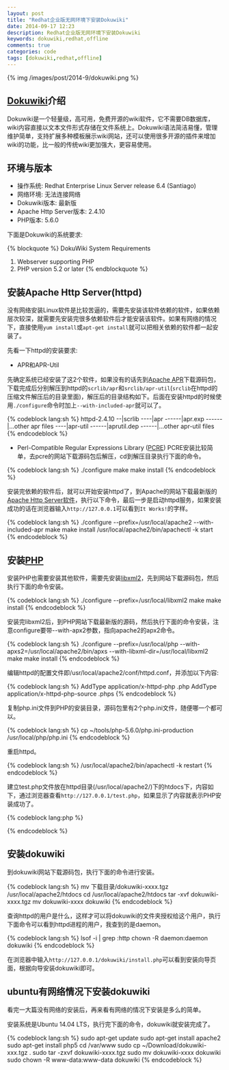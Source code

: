 ```yaml
---
layout: post
title: "Redhat企业版无网环境下安装Dokuwiki"
date: 2014-09-17 12:23
description: Redhat企业版无网环境下安装Dokuwiki
keywords: dokuwiki,redhat,offline
comments: true
categories: code
tags: [dokuwiki,redhat,offline]
---
```

  
{% img /images/post/2014-9/dokuwiki.png %}  
  
## [Dokuwiki][dokuwiki]介绍
Dokuwiki是一个轻量级，高可用，免费开源的wiki软件，它不需要DB数据库，wiki内容直接以文本文件形式存储在文件系统上。Dokuwiki语法简洁易懂，管理维护简单，支持扩展多种模板展示wiki网站，还可以使用很多开源的插件来增加wiki的功能，比一般的传统wiki更加强大，更容易使用。  
  
<!--more-->
## 环境与版本
  
* 操作系统: Redhat Enterprise Linux Server release 6.4 (Santiago)
* 网络环境: 无法连接网络
* Dokuwiki版本: 最新版
* Apache Http Server版本: 2.4.10
* PHP版本: 5.6.0
  
下面是Dokuwiki的系统要求:  

{% blockquote %}
DokuWiki System Requirements
1. Webserver supporting PHP
2. PHP version 5.2 or later
{% endblockquote %}
  
## 安装Apache Http Server(httpd)
没有网络安装Linux软件是比较苦逼的，需要先安装该软件依赖的软件，如果依赖层次较深，就需要先安装完很多依赖软件后才能安装该软件。如果有网络的情况下，直接使用`yum install`或`apt-get install`就可以把相关依赖的软件都一起安装了。  
  
先看一下httpd的安装要求:  
  
* APR和APR-Util
  
先确定系统已经安装了这2个软件，如果没有的话先到[Apache APR][apache-apr]下载源码包，下载完成后分别解压到httpd的`scrlib/apr`和`srclib/apr-util`(`srclib`在httpd的压缩文件解压后的目录里面)，解压后的目录结构如下。后面在安装httpd的时候使用`./configure`命令时加上`--with-included-apr`就可以了。  
  
{% codeblock lang:sh %}
httpd-2.4.10
--|scrlib
----|apr
------|apr.exp
------|...other apr files
----|apr-util
------|aprutil.dep
------|...other apr-util files
{% endcodeblock %}   
  
* Perl-Compatible Regular Expressions Library ([PCRE][pcre])
PCRE安装比较简单，去pcre的网站下载源码包后解压，cd到解压目录执行下面的命令。  
  
{% codeblock lang:sh %}
./configure
make
make install
{% endcodeblock %}   
  
安装完依赖的软件后，就可以开始安装httpd了，到Apache的网站下载最新版的[Apache Http Server软件][apache_http_server]，执行以下命令，最后一步是启动httpd服务，如果安装成功的话在浏览器输入`http://127.0.0.1`可以看到`It Works!`的字样。  
  
{% codeblock lang:sh %}
./configure --prefix=/usr/local/apache2 --with-included-apr
make
make install
/usr/local/apache2/bin/apachectl -k start
{% endcodeblock %}   
  
## 安装[PHP][php]
安装PHP也需要安装其他软件，需要先安装[libxml2][libxml2]，先到网站下载源码包，然后执行下面的命令安装。  
  
{% codeblock lang:sh %}
./configure --prefix=/usr/local/libxml2
make
make install
{% endcodeblock %}   
  
安装完libxml2后，到PHP网站下载最新版的源码，然后执行下面的命令安装，注意configure要带--with-apx2参数，指向apache2的apx2命令。  
  
{% codeblock lang:sh %}
./configure --prefix=/usr/local/php --with-apxs2=/usr/local/apache2/bin/apxs --with-libxml-dir=/usr/local/libxml2
make
make install
{% endcodeblock %}   
  
编辑httpd的配置文件即/usr/local/apache2/conf/httpd.conf，并添加以下内容:
  
{% codeblock lang:sh %}
AddType application/x-httpd-php .php
AddType application/x-httpd-php-source .phps
{% endcodeblock %}   
  
复制php.ini文件到PHP的安装目录，源码包里有2个php.ini文件，随便哪一个都可以。
  
{% codeblock lang:sh %}
cp ~/tools/php-5.6.0/php.ini-production /usr/local/php/php.ini
{% endcodeblock %}   
  
重启httpd。
   
{% codeblock lang:sh %}
/usr/local/apache2/bin/apachectl -k restart
{% endcodeblock %}   
   
建立test.php文件放在httpd目录(/usr/local/apache2/)下的htdocs下，内容如下，通过浏览器查看`http://127.0.0.1/test.php`，如果显示了内容就表示PHP安装成功了。  
  
{% codeblock lang:php %}
<?php
phpinfo();
?>
{% endcodeblock %}   
  
## 安装dokuwiki
到dokuwiki网站下载源码包，执行下面的命令进行安装。
  
{% codeblock lang:sh %}
mv 下载目录/dokuwiki-xxxx.tgz /usr/local/apache2/htdocs
cd /usr/local/apache2/htdocs
tar -xvf dokuwiki-xxxx.tgz
mv dokuwiki-xxxx dokuwiki
{% endcodeblock %}   
  
查询httpd的用户是什么，这样才可以将dokuwiki的文件夹授权给这个用户，执行下面命令可以看到httpd进程的用户，我查到的是daemon。
  
{% codeblock lang:sh %}
lsof -i | grep :http
chown -R daemon:daemon dokuwiki
{% endcodeblock %}   
  
在浏览器中输入`http://127.0.0.1/dokuwiki/install.php`可以看到安装向导页面，根据向导安装dokuwiki即可。

## ubuntu有网络情况下安装dokuwiki
看完一大篇没有网络的安装后，再来看有网络的情况下安装是多么的简单。  
  
安装系统是Ubuntu 14.04 LTS，执行完下面的命令，dokuwiki就安装完成了。 
  
{% codeblock lang:sh %}
sudo apt-get update
sudo apt-get install apache2
sudo apt-get install php5
cd /var/www
sudo cp ~/Download/dokuwiki-xxx.tgz .
sudo tar -zxvf dokuwiki-xxxx.tgz
sudo mv dokuwiki-xxxx dokuwiki
sudo chown -R www-data:www-data dokuwiki
{% endcodeblock %}   
  

[dokuwiki]: https://www.dokuwiki.org
[apache_http_server]: http://httpd.apache.org/download.cgi
[apache-apr]: http://apr.apache.org
[pcre]: http://www.pcre.org
[php]: http://php.net
[libxml2]: http://xmlsoft.org

